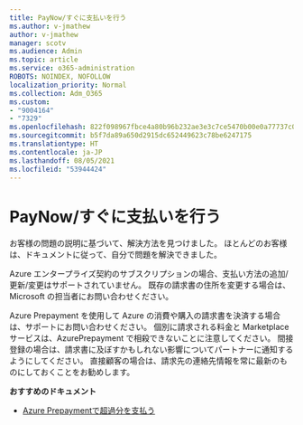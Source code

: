 ```yaml
---
title: PayNow/すぐに支払いを行う
ms.author: v-jmathew
author: v-jmathew
manager: scotv
ms.audience: Admin
ms.topic: article
ms.service: o365-administration
ROBOTS: NOINDEX, NOFOLLOW
localization_priority: Normal
ms.collection: Adm_O365
ms.custom:
- "9004164"
- "7329"
ms.openlocfilehash: 822f098967fbce4a80b96b232ae3e3c7ce5470b00e0a77737c090798ca6945fc
ms.sourcegitcommit: b5f7da89a650d2915dc652449623c78be6247175
ms.translationtype: HT
ms.contentlocale: ja-JP
ms.lasthandoff: 08/05/2021
ms.locfileid: "53944424"
---
```

# <a name="paynowmake-payment-immediately"></a>PayNow/すぐに支払いを行う

お客様の問題の説明に基づいて、解決方法を見つけました。 ほとんどのお客様は、ドキュメントに従って、自分で問題を解決できました。

Azure エンタープライズ契約のサブスクリプションの場合、支払い方法の追加/更新/変更はサポートされていません。 既存の請求書の住所を変更する場合は、Microsoft の担当者にお問い合わせください。

Azure Prepayment を使用して Azure の消費や購入の請求書を決済する場合は、サポートにお問い合わせください。 個別に請求される料金と Marketplace サービスは、AzurePrepayment で相殺できないことに注意してください。 間接登録の場合は、請求書に及ぼすかもしれない影響についてパートナーに通知するようにしてください。 直接顧客の場合は、請求先の連絡先情報を常に最新のものにしておくことをお勧めします。

**おすすめのドキュメント**

- [Azure Prepaymentで超過分を支払う](https://docs.microsoft.com/azure/cost-management-billing/manage/ea-portal-enrollment-invoices#pay-your-overage-with-your-azure-prepayment)
